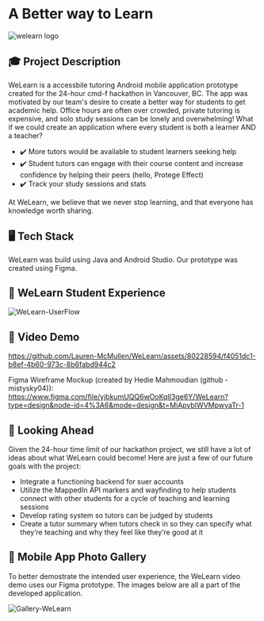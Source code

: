 # A Better way to Learn

![welearn logo](https://github.com/Lauren-McMullen/WeLearn/assets/136777664/b1a1de2d-7787-4615-a622-99109b230c32)


## 🎓 Project Description

WeLearn is a accessbile tutoring Android mobile application prototype created for the 24-hour cmd-f hackathon in Vancouver, BC. The app was motivated by our team's desire to create a better way for students to get academic help. Office hours are often over crowded, private tutoring is expensive, and solo study sessions can be lonely and overwhelming! What if we could create an application where every student is both a learner AND a teacher?

- ✔️ More tutors would be available to student learners seeking help
- ✔️ Student tutors can engage with their course content and increase confidence by helping their peers (hello, Protege Effect)
- ✔️ Track your study sessions and stats

At WeLearn, we believe that we never stop learning, and that everyone has knowledge worth sharing. 

## 🖥️ Tech Stack

WeLearn was build using Java and Android Studio. Our prototype was created using Figma.

## 📔 WeLearn Student Experience

![WeLearn-UserFlow](https://github.com/Lauren-McMullen/WeLearn/assets/80228594/5018b76f-1044-40fa-a7d3-5631c01b4422)

## 📼 Video Demo 

https://github.com/Lauren-McMullen/WeLearn/assets/80228594/f4051dc1-b8ef-4b60-973c-8b6fabd944c2

Figma Wireframe Mockup (created by Hedie Mahmoudian (github - mistysky04)):
https://www.figma.com/file/yjbkumUQQ6wOoKqlI3ge6Y/WeLearn?type=design&node-id=4%3A6&mode=design&t=MiApybIWVMpwyaTr-1

## 🔎 Looking Ahead

Given the 24-hour time limit of our hackathon project, we still have a lot of ideas about what WeLearn could become! Here are just a few of our future goals with the project:

- Integrate a functioning backend for suer accounts
-  Utilize the MappedIn API markers and wayfinding to help students connect with other students for a cycle of teaching and learning sessions
- Develop rating system so tutors can be judged by students
- Create a tutor summary when tutors check in so they can specify what they’re teaching and why they feel like they’re good at it


## 📱 Mobile App Photo Gallery

To better demostrate the intended user experience, the WeLearn video demo uses our Figma prototype. The images below are all a part of the developed application. 

![Gallery-WeLearn](https://github.com/Lauren-McMullen/WeLearn/assets/80228594/93b296f6-840e-47dd-abac-29bfb48c7ce2)




